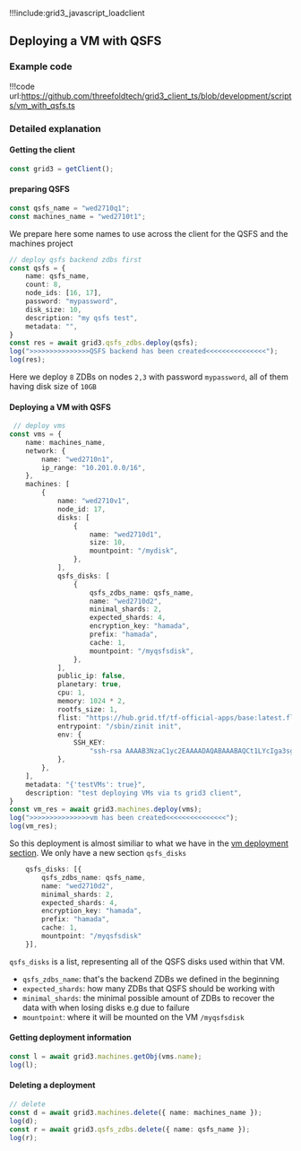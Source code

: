 !!!include:grid3_javascript_loadclient

## Deploying a VM with QSFS

### Example code

!!!code url:https://github.com/threefoldtech/grid3_client_ts/blob/development/scripts/vm_with_qsfs.ts

### Detailed explanation

#### Getting the client

```typescript
const grid3 = getClient();
```

#### preparing QSFS 

```javascript
const qsfs_name = "wed2710q1";
const machines_name = "wed2710t1";
```
We prepare here some names to use across the client for the QSFS and the machines project


```typescript
// deploy qsfs backend zdbs first
const qsfs = {
    name: qsfs_name,
    count: 8,
    node_ids: [16, 17],
    password: "mypassword",
    disk_size: 10,
    description: "my qsfs test",
    metadata: "",
}
const res = await grid3.qsfs_zdbs.deploy(qsfs);
log(">>>>>>>>>>>>>>>QSFS backend has been created<<<<<<<<<<<<<<<");
log(res);
```

Here we deploy `8` ZDBs on nodes `2,3` with password `mypassword`, all of them having disk size of `10GB` 

#### Deploying a VM with QSFS

```typescript
 // deploy vms
const vms = {
    name: machines_name,
    network: {
        name: "wed2710n1",
        ip_range: "10.201.0.0/16",
    },
    machines: [
        {
            name: "wed2710v1",
            node_id: 17,
            disks: [
                {
                    name: "wed2710d1",
                    size: 10,
                    mountpoint: "/mydisk",
                },
            ],
            qsfs_disks: [
                {
                    qsfs_zdbs_name: qsfs_name,
                    name: "wed2710d2",
                    minimal_shards: 2,
                    expected_shards: 4,
                    encryption_key: "hamada",
                    prefix: "hamada",
                    cache: 1,
                    mountpoint: "/myqsfsdisk",
                },
            ],
            public_ip: false,
            planetary: true,
            cpu: 1,
            memory: 1024 * 2,
            rootfs_size: 1,
            flist: "https://hub.grid.tf/tf-official-apps/base:latest.flist",
            entrypoint: "/sbin/zinit init",
            env: {
                SSH_KEY:
                    "ssh-rsa AAAAB3NzaC1yc2EAAAADAQABAAABAQCt1LYcIga3sgbip5ejiC6R7CCa34omOwUilR66ZEvUh/u4RpbZ9VjRryVHVDyYcd/qbUzpWMzqzFlfFmtVhPQ0yoGhxiv/owFwStqddKO2iNI7T3U2ytYLJqtPm0JFLB5n07XLyFRplq0W2/TjNrYl51DedDQqBJDq34lz6vTkECNmMKg9Ld0HpxnpHBLH0PsXMY+JMZ8keH9hLBK61Mx9cnNxcLV9N6oA6xRCtwqOdLAH08MMaItYcJ0UF/PDs1PusJvWkvsH5/olgayeAReI6JFGv/x4Eqq5vRJRQjkj9m+Q275gzf9Y/7M/VX7KOH7P9HmDbxwRtOq1F0bRutKF",
            },
        },
    ],
    metadata: "{'testVMs': true}",
    description: "test deploying VMs via ts grid3 client",
}
const vm_res = await grid3.machines.deploy(vms);
log(">>>>>>>>>>>>>>>vm has been created<<<<<<<<<<<<<<<");
log(vm_res);
```
So this deployment is almost similiar to what we have in the [vm deployment section](grid3_javascript_vm). We only have a new section `qsfs_disks`

```typescript
    qsfs_disks: [{
        qsfs_zdbs_name: qsfs_name,
        name: "wed2710d2",
        minimal_shards: 2,
        expected_shards: 4,
        encryption_key: "hamada",
        prefix: "hamada",
        cache: 1,
        mountpoint: "/myqsfsdisk"
    }],
```
`qsfs_disks` is a list, representing all of the QSFS disks used within that VM.
- `qsfs_zdbs_name`: that's the backend ZDBs we defined in the beginning
- `expected_shards`: how many ZDBs that QSFS should be working with
- `minimal_shards`: the minimal possible amount of ZDBs to recover the data with when losing disks e.g due to failure
- `mountpoint`: where it will be mounted on the VM `/myqsfsdisk`

#### Getting deployment information


```typescript
const l = await grid3.machines.getObj(vms.name);
log(l);
```


#### Deleting a deployment

```typescript
// delete
const d = await grid3.machines.delete({ name: machines_name });
log(d);
const r = await grid3.qsfs_zdbs.delete({ name: qsfs_name });
log(r);
```

